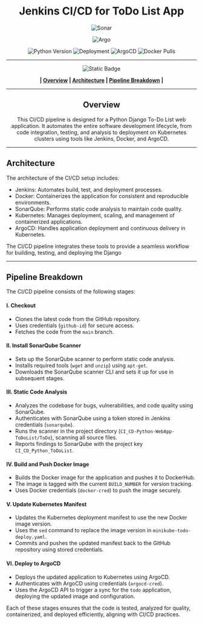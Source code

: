 <div align="center">

# Jenkins CI/CD for ToDo List App

![Sonar](https://github-repo-img.s3.eu-central-1.amazonaws.com/todo-sonar.png)

![Argo](https://github-repo-img.s3.eu-central-1.amazonaws.com/todo-argo.png)

![Python Version](https://img.shields.io/badge/python-3.8%2B-blue) ![Deployment](https://img.shields.io/badge/k8s-deployed-success) ![ArgoCD](https://img.shields.io/badge/ArgoCD-synced-brightgreen) ![Docker Pulls](https://img.shields.io/docker/pulls/weronikastepien/cicd-todo)












------------


![Static Badge](https://img.shields.io/badge/Table%20%20%20%20%20%20%20%20%20%20%20of%20%20%20%20%20%20%20%20%20%20Contents-blue?style=for-the-badge&logoColor=darkviolet)

**| [Overview](#overview) | [Architecture](#architecture) | [Pipeline Breakdown](#pipeline-breakdown) |**





------------



## Overview
This CI/CD pipeline is designed for a Python Django To-Do List web application. It automates the entire software development lifecycle, from code integration, testing, and analysis to deployment on Kubernetes clusters using tools like Jenkins, Docker, and ArgoCD.




------------



</div>

## Architecture
The architecture of the CI/CD setup includes:

- Jenkins: Automates build, test, and deployment processes.
- Docker: Containerizes the application for consistent and reproducible environments.
- SonarQube: Performs static code analysis to maintain code quality.
- Kubernetes: Manages deployment, scaling, and management of containerized applications.
- ArgoCD: Handles application deployment and continuous delivery in Kubernetes.

The CI/CD pipeline integrates these tools to provide a seamless workflow for building, testing, and deploying the Django 

------------
## Pipeline Breakdown
The CI/CD pipeline consists of the following stages:

#### I. Checkout

   - Clones the latest code from the GitHub repository.
   - Uses credentials (`github-id`) for secure access.
   - Fetches the code from the `main` branch.

#### II. Install SonarQube Scanner

  - Sets up the SonarQube scanner to perform static code analysis.
  - Installs required tools (`wget` and `unzip`) using `apt-get`.
  - Downloads the SonarQube scanner CLI and sets it up for use in subsequent stages.

#### III. Static Code Analysis

   - Analyzes the codebase for bugs, vulnerabilities, and code quality using SonarQube.
   - Authenticates with SonarQube using a token stored in Jenkins credentials (`sonarqube`).
   - Runs the scanner in the project directory (`CI_CD-Python-WebApp-ToDoList/ToDo`), scanning all source files.
   - Reports findings to SonarQube with the project key `CI_CD_Python_ToDoList`.

#### IV. Build and Push Docker Image

  - Builds the Docker image for the application and pushes it to DockerHub.
  - The image is tagged with the current `BUILD_NUMBER` for version tracking.
  - Uses Docker credentials (`docker-cred`) to push the image securely.

#### V. Update Kubernetes Manifest

  - Updates the Kubernetes deployment manifest to use the new Docker image version.
  - Uses the `sed` command to replace the image version in `minikube-todo-deploy.yaml`.
  - Commits and pushes the updated manifest back to the GitHub repository using stored credentials.

#### VI. Deploy to ArgoCD

  - Deploys the updated application to Kubernetes using ArgoCD.
  - Authenticates with ArgoCD using credentials (`argocd-cred`).
  - Uses the ArgoCD API to trigger a sync for the `todo` application, deploying the updated image and configuration.

Each of these stages ensures that the code is tested, analyzed for quality, containerized, and deployed efficiently, aligning with CI/CD practices.







